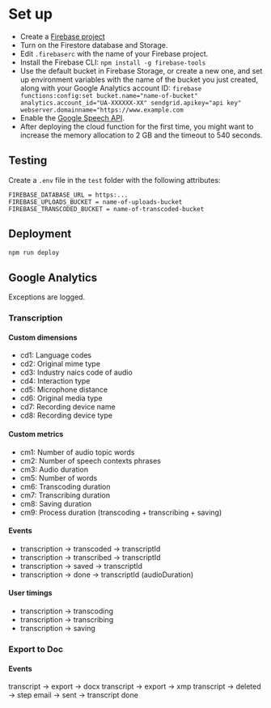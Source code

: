 # Set up

- Create a [Firebase project](https://console.firebase.google.com/)
- Turn on the Firestore database and Storage.
- Edit `.firebaserc` with the name of your Firebase project.
- Install the Firebase CLI: `npm install -g firebase-tools`
- Use the default bucket in Firebase Storage, or create a new one, and set up environment variables with the name of the bucket you just created, along with your Google Analytics account ID: `firebase functions:config:set bucket.name="name-of-bucket" analytics.account_id="UA-XXXXXX-XX" sendgrid.apikey="api key" webserver.domainname="https://www.example.com`
- Enable the [Google Speech API](https://console.developers.google.com/apis/api/speech.googleapis.com/overview).
- After deploying the cloud function for the first time, you might want to increase the memory allocation to 2 GB and the timeout to 540 seconds.

## Testing

Create a `.env` file in the `test` folder with the following attributes:

```
FIREBASE_DATABASE_URL = https:...
FIREBASE_UPLOADS_BUCKET = name-of-uploads-bucket
FIREBASE_TRANSCODED_BUCKET = name-of-transcoded-bucket
```

## Deployment

```sh
npm run deploy
```

## Google Analytics

Exceptions are logged.

### Transcription

#### Custom dimensions

- cd1: Language codes
- cd2: Original mime type
- cd3: Industry naics code of audio
- cd4: Interaction type
- cd5: Microphone distance
- cd6: Original media type
- cd7: Recording device name
- cd8: Recording device type

#### Custom metrics

- cm1: Number of audio topic words
- cm2: Number of speech contexts phrases
- cm3: Audio duration
- cm5: Number of words
- cm6: Transcoding duration
- cm7: Transcribing duration
- cm8: Saving duration
- cm9: Process duration (transcoding + transcribing + saving)

#### Events

- transcription → transcoded → transcriptId
- transcription → transcribed → transcriptId
- transcription → saved → transcriptId
- transcription → done → transcriptId (audioDuration)

#### User timings

- transcription → transcoding
- transcription → transcribing
- transcription → saving

### Export to Doc

#### Events

transcript → export → docx
transcript → export → xmp
transcript → deleted → step
email → sent → transcript done

